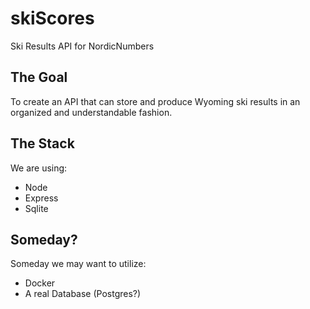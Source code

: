 # skiScores
Ski Results API for NordicNumbers

## The Goal
To create an API that can store and produce Wyoming ski results in an organized and understandable fashion.

## The Stack
We are using:
- Node
- Express
- Sqlite

## Someday?
Someday we may want to utilize:
- Docker
- A real Database (Postgres?)
